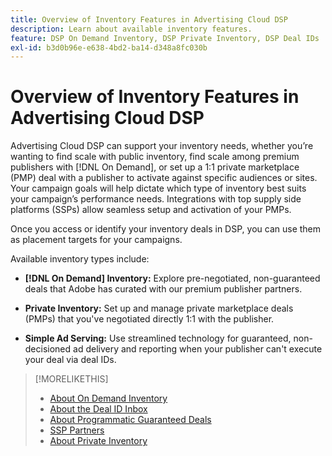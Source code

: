 ```yaml
---
title: Overview of Inventory Features in Advertising Cloud DSP
description: Learn about available inventory features.
feature: DSP On Demand Inventory, DSP Private Inventory, DSP Deal IDs
exl-id: b3d0b96e-e638-4bd2-ba14-d348a8fc030b
---
```

# Overview of Inventory Features in Advertising Cloud DSP

Advertising Cloud DSP can support your inventory needs, whether you’re wanting to find scale with public inventory, find scale among premium publishers with [!DNL On Demand], or set up a 1:1 private marketplace (PMP) deal with a publisher to activate against specific audiences or sites. Your campaign goals will help dictate which type of inventory best suits your campaign’s performance needs. Integrations with top supply side platforms (SSPs) allow seamless setup and activation of your PMPs.

Once you access or identify your inventory deals in DSP, you can use them as placement targets for your campaigns.

Available inventory types include:

* **[!DNL On Demand] Inventory:** Explore pre-negotiated, non-guaranteed deals that Adobe has curated with our premium publisher partners.

* **Private Inventory:** Set up and manage private marketplace deals (PMPs) that you've negotiated directly 1:1 with the publisher. 

* **Simple Ad Serving:** Use streamlined technology for guaranteed, non-decisioned ad delivery and reporting when your publisher can't execute your deal via deal IDs.

>[!MORELIKETHIS]
>
>* [About On Demand Inventory](on-demand-inventory-about.md)
>* [About the Deal ID Inbox](deal-id-inbox-about.md)
>* [About Programmatic Guaranteed Deals](programmatic-guaranteed-about.md)
>* [SSP Partners](ssp-partners.md)
>* [About Private Inventory](private-inventory-about.md)
